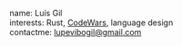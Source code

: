 name: Luís Gil  
interests: Rust, [CodeWars](https://www.codewars.com/users/perplexico), language design  
contactme: lupevibogil@gmail.com  
